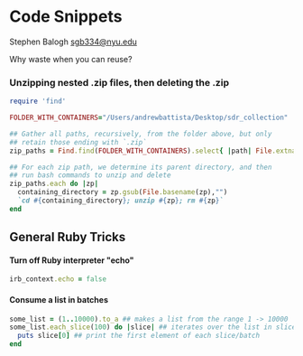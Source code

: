 # Code Snippets
Stephen Balogh <sgb334@nyu.edu>

Why waste when you can reuse?

### Unzipping nested .zip files, then deleting the .zip

```ruby
require 'find'

FOLDER_WITH_CONTAINERS="/Users/andrewbattista/Desktop/sdr_collection"

## Gather all paths, recursively, from the folder above, but only
## retain those ending with `.zip`
zip_paths = Find.find(FOLDER_WITH_CONTAINERS).select{ |path| File.extname(path) == ".zip"}

## For each zip path, we determine its parent directory, and then
## run bash commands to unzip and delete
zip_paths.each do |zp|
  containing_directory = zp.gsub(File.basename(zp),"")
  `cd #{containing_directory}; unzip #{zp}; rm #{zp}`
end
```

## General Ruby Tricks

#### Turn off Ruby interpreter "echo"
```ruby
irb_context.echo = false
```

#### Consume a list in batches
```ruby
some_list = (1..10000).to_a ## makes a list from the range 1 -> 10000
some_list.each_slice(100) do |slice| ## iterates over the list in slices of size 100
  puts slice[0] ## print the first element of each slice/batch
end
```
